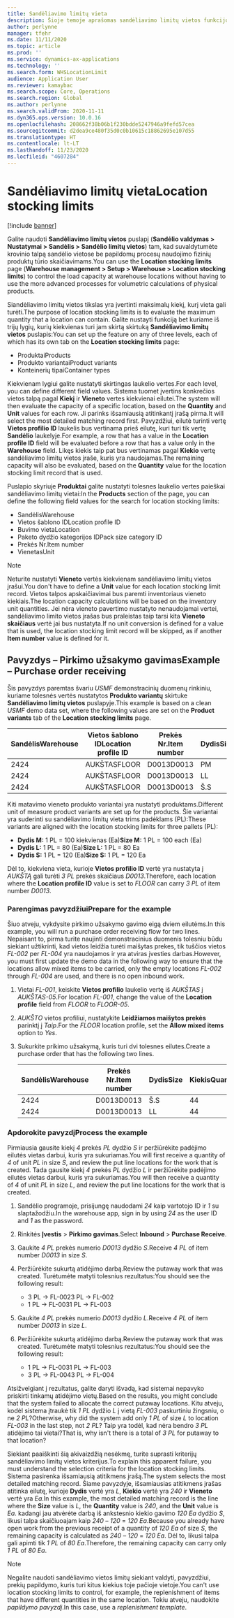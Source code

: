 ```yaml
---
title: Sandėliavimo limitų vieta
description: Šioje temoje aprašomas sandėliavimo limitų vietos funkcijos.
author: perlynne
manager: tfehr
ms.date: 11/11/2020
ms.topic: article
ms.prod: ''
ms.service: dynamics-ax-applications
ms.technology: ''
ms.search.form: WHSLocationLimit
audience: Application User
ms.reviewer: kamaybac
ms.search.scope: Core, Operations
ms.search.region: Global
ms.author: perlynne
ms.search.validFrom: 2020-11-11
ms.dyn365.ops.version: 10.0.16
ms.openlocfilehash: 208662f38b06b1f230bdde5247946a9fefd57cea
ms.sourcegitcommit: d2dea9ce480f35d0c0b10615c18862695e107d55
ms.translationtype: HT
ms.contentlocale: lt-LT
ms.lasthandoff: 11/23/2020
ms.locfileid: "4607284"
---
```

# <a name="location-stocking-limits"></a><span data-ttu-id="13d27-103">Sandėliavimo limitų vieta</span><span class="sxs-lookup"><span data-stu-id="13d27-103">Location stocking limits</span></span>

[!include [banner](../includes/banner.md)]

<span data-ttu-id="13d27-104">Galite naudoti **Sandėliavimo limitų vietos** puslapį (**Sandėlio valdymas \> Nustatymai \> Sandėlis \> Sandėlio limitų vietos**) tam, kad suvaldytumėte krovinio talpą sandėlio vietose be papildomų procesų naudojimo fizinių produktų tūrio skaičiavimams.</span><span class="sxs-lookup"><span data-stu-id="13d27-104">You can use the **Location stocking limits** page (**Warehouse management \> Setup \> Warehouse \> Location stocking limits**) to control the load capacity at warehouse locations without having to use the more advanced processes for volumetric calculations of physical products.</span></span>

<span data-ttu-id="13d27-105">Siandėliavimo limitų vietos tikslas yra įvertinti maksimalų kiekį, kurį vieta gali turėti.</span><span class="sxs-lookup"><span data-stu-id="13d27-105">The purpose of location stocking limits is to evaluate the maximum quantity that a location can contain.</span></span> <span data-ttu-id="13d27-106">Galite nustayti funkciją bet kuriame iš trijų lygių, kurių kiekvienas turi jam skirtą skirtuką **Sandėliavimo limitų vietos** puslapis:</span><span class="sxs-lookup"><span data-stu-id="13d27-106">You can set up the feature on any of three levels, each of which has its own tab on the **Location stocking limits** page:</span></span>

- <span data-ttu-id="13d27-107">Produktai</span><span class="sxs-lookup"><span data-stu-id="13d27-107">Products</span></span>
- <span data-ttu-id="13d27-108">Produkto variantai</span><span class="sxs-lookup"><span data-stu-id="13d27-108">Product variants</span></span>
- <span data-ttu-id="13d27-109">Konteinerių tipai</span><span class="sxs-lookup"><span data-stu-id="13d27-109">Container types</span></span>

<span data-ttu-id="13d27-110">Kiekvienam lygiui galite nustatyti skirtingas laukelio vertes.</span><span class="sxs-lookup"><span data-stu-id="13d27-110">For each level, you can define different field values.</span></span> <span data-ttu-id="13d27-111">Sistema tuomet įvertins konkrečios vietos talpą pagal **Kiekį** ir **Vieneto** vertes kiekvienai eilutei.</span><span class="sxs-lookup"><span data-stu-id="13d27-111">The system will then evaluate the capacity of a specific location, based on the **Quantity** and **Unit** values for each row.</span></span> <span data-ttu-id="13d27-112">Ji parinks išsamiausią atitinkantį įrašą pirma.</span><span class="sxs-lookup"><span data-stu-id="13d27-112">It will select the most detailed matching record first.</span></span> <span data-ttu-id="13d27-113">Pavyzdžiui, eilutė turinti vertę **Vietos profilio ID** laukelis bus vertinama prieš eilutę, kuri turi tik vertę **Sandėlio** laukelyje.</span><span class="sxs-lookup"><span data-stu-id="13d27-113">For example, a row that has a value in the **Location profile ID** field will be evaluated before a row that has a value only in the **Warehouse** field.</span></span> <span data-ttu-id="13d27-114">Likęs kiekis taip pat bus vertinamas pagal **Kiekio** vertę sandėliavimo limitų vietos įraše, kuris yra naudojamas.</span><span class="sxs-lookup"><span data-stu-id="13d27-114">The remaining capacity will also be evaluated, based on the **Quantity** value for the location stocking limit record that is used.</span></span>

<span data-ttu-id="13d27-115">Puslapio skyriuje **Produktai** galite nustatyti tolesnes laukelio vertes paieškai sandėliavimo limitų vietai:</span><span class="sxs-lookup"><span data-stu-id="13d27-115">In the **Products** section of the page, you can define the following field values for the search for location stocking limits:</span></span>

- <span data-ttu-id="13d27-116">Sandėlis</span><span class="sxs-lookup"><span data-stu-id="13d27-116">Warehouse</span></span>
- <span data-ttu-id="13d27-117">Vietos šablono ID</span><span class="sxs-lookup"><span data-stu-id="13d27-117">Location profile ID</span></span>
- <span data-ttu-id="13d27-118">Buvimo vieta</span><span class="sxs-lookup"><span data-stu-id="13d27-118">Location</span></span>
- <span data-ttu-id="13d27-119">Paketo dydžio kategorijos ID</span><span class="sxs-lookup"><span data-stu-id="13d27-119">Pack size category ID</span></span>
- <span data-ttu-id="13d27-120">Prekės Nr.</span><span class="sxs-lookup"><span data-stu-id="13d27-120">Item number</span></span>
- <span data-ttu-id="13d27-121">Vienetas</span><span class="sxs-lookup"><span data-stu-id="13d27-121">Unit</span></span>

> [!NOTE]
> <span data-ttu-id="13d27-122">Neturite nustatyti **Vieneto** vertės kiekvienam sandėliavimo limitų vietos įrašui.</span><span class="sxs-lookup"><span data-stu-id="13d27-122">You don't have to define a **Unit** value for each location stocking limit record.</span></span> <span data-ttu-id="13d27-123">Vietos talpos apskaičiavimai bus paremti inventoriaus vieneto kiekiais.</span><span class="sxs-lookup"><span data-stu-id="13d27-123">The location capacity calculations will be based on the inventory unit quantities.</span></span> <span data-ttu-id="13d27-124">Jei nėra vieneto pavertimo nustatyto nenaudojamai vertei, sandėliavimo limito vietos įrašas bus praleistas taip tarsi kita  **Vieneto skaičiaus** vertė jai bus nustatyta.</span><span class="sxs-lookup"><span data-stu-id="13d27-124">If no unit conversion is defined for a value that is used, the location stocking limit record will be skipped, as if another **Item number** value is defined for it.</span></span>

## <a name="example--purchase-order-receiving"></a><span data-ttu-id="13d27-125">Pavyzdys – Pirkimo užsakymo gavimas</span><span class="sxs-lookup"><span data-stu-id="13d27-125">Example – Purchase order receiving</span></span>

<span data-ttu-id="13d27-126">Šis pavyzdys paremtas švariu *USMF* demonstracinių duomenų rinkiniu, kuriame tolesnės vertės nustatytos **Produkto variantų** skirtuke **Sandėliavimo limitų vietos** puslapyje.</span><span class="sxs-lookup"><span data-stu-id="13d27-126">This example is based on a clean *USMF* demo data set, where the following values are set on the **Product variants** tab of the **Location stocking limits** page.</span></span>

| <span data-ttu-id="13d27-127">Sandėlis</span><span class="sxs-lookup"><span data-stu-id="13d27-127">Warehouse</span></span> | <span data-ttu-id="13d27-128">Vietos šablono ID</span><span class="sxs-lookup"><span data-stu-id="13d27-128">Location profile ID</span></span> | <span data-ttu-id="13d27-129">Prekės Nr.</span><span class="sxs-lookup"><span data-stu-id="13d27-129">Item number</span></span> | <span data-ttu-id="13d27-130">Dydis</span><span class="sxs-lookup"><span data-stu-id="13d27-130">Size</span></span> | <span data-ttu-id="13d27-131">Kiekis</span><span class="sxs-lookup"><span data-stu-id="13d27-131">Quantity</span></span> | <span data-ttu-id="13d27-132">Vienetas</span><span class="sxs-lookup"><span data-stu-id="13d27-132">Unit</span></span> |
|-----------|---------------------|-------------|------|----------|------|
| <span data-ttu-id="13d27-133">24</span><span class="sxs-lookup"><span data-stu-id="13d27-133">24</span></span>        | <span data-ttu-id="13d27-134">AUKŠTAS</span><span class="sxs-lookup"><span data-stu-id="13d27-134">FLOOR</span></span>               | <span data-ttu-id="13d27-135">D0013</span><span class="sxs-lookup"><span data-stu-id="13d27-135">D0013</span></span>       | <span data-ttu-id="13d27-136">P</span><span class="sxs-lookup"><span data-stu-id="13d27-136">M</span></span>    | <span data-ttu-id="13d27-137">300</span><span class="sxs-lookup"><span data-stu-id="13d27-137">300</span></span>      | <span data-ttu-id="13d27-138">Vnt.</span><span class="sxs-lookup"><span data-stu-id="13d27-138">Ea</span></span>   |
| <span data-ttu-id="13d27-139">24</span><span class="sxs-lookup"><span data-stu-id="13d27-139">24</span></span>        | <span data-ttu-id="13d27-140">AUKŠTAS</span><span class="sxs-lookup"><span data-stu-id="13d27-140">FLOOR</span></span>               | <span data-ttu-id="13d27-141">D0013</span><span class="sxs-lookup"><span data-stu-id="13d27-141">D0013</span></span>       | <span data-ttu-id="13d27-142">L</span><span class="sxs-lookup"><span data-stu-id="13d27-142">L</span></span>    | <span data-ttu-id="13d27-143">240</span><span class="sxs-lookup"><span data-stu-id="13d27-143">240</span></span>      | <span data-ttu-id="13d27-144">Vnt.</span><span class="sxs-lookup"><span data-stu-id="13d27-144">Ea</span></span>   |
| <span data-ttu-id="13d27-145">24</span><span class="sxs-lookup"><span data-stu-id="13d27-145">24</span></span>        | <span data-ttu-id="13d27-146">AUKŠTAS</span><span class="sxs-lookup"><span data-stu-id="13d27-146">FLOOR</span></span>               | <span data-ttu-id="13d27-147">D0013</span><span class="sxs-lookup"><span data-stu-id="13d27-147">D0013</span></span>       | <span data-ttu-id="13d27-148">Š.</span><span class="sxs-lookup"><span data-stu-id="13d27-148">S</span></span>    | <span data-ttu-id="13d27-149">360</span><span class="sxs-lookup"><span data-stu-id="13d27-149">360</span></span>      | <span data-ttu-id="13d27-150">Vnt.</span><span class="sxs-lookup"><span data-stu-id="13d27-150">Ea</span></span>   |

<span data-ttu-id="13d27-151">Kiti matavimo vieneto produkto variantai yra nustatyti produktams.</span><span class="sxs-lookup"><span data-stu-id="13d27-151">Different unit of measure product variants are set up for the products.</span></span> <span data-ttu-id="13d27-152">Šie variantai yra suderinti su sandėliavimo limitų vieta trims padėklams (PL):</span><span class="sxs-lookup"><span data-stu-id="13d27-152">These variants are aligned with the location stocking limits for three pallets (PL):</span></span>

- <span data-ttu-id="13d27-153">**Dydis M:** 1 PL = 100 kiekvienas (Ea)</span><span class="sxs-lookup"><span data-stu-id="13d27-153">**Size M:** 1 PL = 100 each (Ea)</span></span>
- <span data-ttu-id="13d27-154">**Dydis L:** 1 PL = 80 (Ea)</span><span class="sxs-lookup"><span data-stu-id="13d27-154">**Size L:** 1 PL = 80 Ea</span></span>
- <span data-ttu-id="13d27-155">**Dydis S:** 1 PL = 120 (Ea)</span><span class="sxs-lookup"><span data-stu-id="13d27-155">**Size S:** 1 PL = 120 Ea</span></span>

<span data-ttu-id="13d27-156">Dėl to, kiekviena vieta, kurioje **Vietos profilio ID** vertė yra nustatyta į *AUKŠTĄ* gali turėti *3* *PL* prekės skaičiaus *D0013*.</span><span class="sxs-lookup"><span data-stu-id="13d27-156">Therefore, each location where the **Location profile ID** value is set to *FLOOR* can carry *3* *PL* of item number *D0013*.</span></span>

### <a name="prepare-for-the-example"></a><span data-ttu-id="13d27-157">Parengimas pavyzdžiui</span><span class="sxs-lookup"><span data-stu-id="13d27-157">Prepare for the example</span></span>

<span data-ttu-id="13d27-158">Šiuo atveju, vykdysite pirkimo užsakymo gavimo eigą dviem eilutėms.</span><span class="sxs-lookup"><span data-stu-id="13d27-158">In this example, you will run a purchase order receiving flow for two lines.</span></span> <span data-ttu-id="13d27-159">Nepaisant to, pirma turite naujinti demonstracinius duomenis tolesniu būdu siekiant užtikrinti, kad vietos leidžia turėti maišytas prekes, tik tuščios vietos *FL-002* per *FL-004* yra naudojamos ir yra atviras įvesties darbas.</span><span class="sxs-lookup"><span data-stu-id="13d27-159">However, you must first update the demo data in the following way to ensure that the locations allow mixed items to be carried, only the empty locations *FL-002* through *FL-004* are used, and there is no open inbound work.</span></span>

1. <span data-ttu-id="13d27-160">Vietai *FL-001*, keiskite **Vietos profilio** laukelio vertę iš *AUKŠTAS* į *AUKŠTAS-05*.</span><span class="sxs-lookup"><span data-stu-id="13d27-160">For location *FL-001*, change the value of the **Location profile** field from *FLOOR* to *FLOOR-05*.</span></span>
1. <span data-ttu-id="13d27-161">*AUKŠTO* vietos profiliui, nustatykite **Leidžiamos maišytos prekės** parinktį į *Taip*.</span><span class="sxs-lookup"><span data-stu-id="13d27-161">For the *FLOOR* location profile, set the **Allow mixed items** option to *Yes*.</span></span>
1. <span data-ttu-id="13d27-162">Sukurkite prikimo užsakymą, kuris turi dvi tolesnes eilutes.</span><span class="sxs-lookup"><span data-stu-id="13d27-162">Create a purchase order that has the following two lines.</span></span>

    | <span data-ttu-id="13d27-163">Sandėlis</span><span class="sxs-lookup"><span data-stu-id="13d27-163">Warehouse</span></span> | <span data-ttu-id="13d27-164">Prekės Nr.</span><span class="sxs-lookup"><span data-stu-id="13d27-164">Item number</span></span> | <span data-ttu-id="13d27-165">Dydis</span><span class="sxs-lookup"><span data-stu-id="13d27-165">Size</span></span> | <span data-ttu-id="13d27-166">Kiekis</span><span class="sxs-lookup"><span data-stu-id="13d27-166">Quantity</span></span> | <span data-ttu-id="13d27-167">Vienetas</span><span class="sxs-lookup"><span data-stu-id="13d27-167">Unit</span></span> |
    |-----------|-------------|------|----------|------|
    | <span data-ttu-id="13d27-168">24</span><span class="sxs-lookup"><span data-stu-id="13d27-168">24</span></span>        | <span data-ttu-id="13d27-169">D0013</span><span class="sxs-lookup"><span data-stu-id="13d27-169">D0013</span></span>       | <span data-ttu-id="13d27-170">Š.</span><span class="sxs-lookup"><span data-stu-id="13d27-170">S</span></span>    | <span data-ttu-id="13d27-171">4</span><span class="sxs-lookup"><span data-stu-id="13d27-171">4</span></span>        | <span data-ttu-id="13d27-172">PL</span><span class="sxs-lookup"><span data-stu-id="13d27-172">PL</span></span>   |
    | <span data-ttu-id="13d27-173">24</span><span class="sxs-lookup"><span data-stu-id="13d27-173">24</span></span>        | <span data-ttu-id="13d27-174">D0013</span><span class="sxs-lookup"><span data-stu-id="13d27-174">D0013</span></span>       | <span data-ttu-id="13d27-175">L</span><span class="sxs-lookup"><span data-stu-id="13d27-175">L</span></span>    | <span data-ttu-id="13d27-176">4</span><span class="sxs-lookup"><span data-stu-id="13d27-176">4</span></span>        | <span data-ttu-id="13d27-177">PL</span><span class="sxs-lookup"><span data-stu-id="13d27-177">PL</span></span>   |

### <a name="process-the-example"></a><span data-ttu-id="13d27-178">Apdorokite pavyzdį</span><span class="sxs-lookup"><span data-stu-id="13d27-178">Process the example</span></span>

<span data-ttu-id="13d27-179">Pirmiausia gausite kiekį *4* prekės *PL* dydžio *S* ir peržiūrėkite padėjimo eilutės vietas darbui, kuris yra sukuriamas.</span><span class="sxs-lookup"><span data-stu-id="13d27-179">You will first receive a quantity of *4* of unit *PL* in size *S*, and review the put line locations for the work that is created.</span></span> <span data-ttu-id="13d27-180">Tada gausite kiekį *4* prekės *PL* dydžio *L* ir peržiūrėkite padėjimo eilutės vietas darbui, kuris yra sukuriamas.</span><span class="sxs-lookup"><span data-stu-id="13d27-180">You will then receive a quantity of *4* of unit *PL* in size *L*, and review the put line locations for the work that is created.</span></span>

1. <span data-ttu-id="13d27-181">Sandėlio programoje, prisijungę naudodami *24* kaip vartotojo ID ir *1* su slaptažodžiu.</span><span class="sxs-lookup"><span data-stu-id="13d27-181">In the warehouse app, sign in by using *24* as the user ID and *1* as the password.</span></span>
1. <span data-ttu-id="13d27-182">Rinkitės **Įvestis** \> **Pirkimo gavimas**.</span><span class="sxs-lookup"><span data-stu-id="13d27-182">Select **Inbound** \> **Purchase Receive**.</span></span>
1. <span data-ttu-id="13d27-183">Gaukite *4* *PL* prekės numerio *D0013* dydžio *S*.</span><span class="sxs-lookup"><span data-stu-id="13d27-183">Receive *4* *PL* of item number *D0013* in size *S*.</span></span>
1. <span data-ttu-id="13d27-184">Peržiūrėkite sukurtą atidėjimo darbą.</span><span class="sxs-lookup"><span data-stu-id="13d27-184">Review the putaway work that was created.</span></span> <span data-ttu-id="13d27-185">Turėtumėte matyti tolesnius rezultatus:</span><span class="sxs-lookup"><span data-stu-id="13d27-185">You should see the following result:</span></span>

    - <span data-ttu-id="13d27-186">3 PL -\> FL-002</span><span class="sxs-lookup"><span data-stu-id="13d27-186">3 PL -\> FL-002</span></span>
    - <span data-ttu-id="13d27-187">1 PL -\> FL-003</span><span class="sxs-lookup"><span data-stu-id="13d27-187">1 PL -\> FL-003</span></span>

1. <span data-ttu-id="13d27-188">Gaukite *4* *PL* prekės numerio *D0013* dydžio *L*.</span><span class="sxs-lookup"><span data-stu-id="13d27-188">Receive *4* *PL* of item number *D0013* in size *L*.</span></span>
1. <span data-ttu-id="13d27-189">Peržiūrėkite sukurtą atidėjimo darbą.</span><span class="sxs-lookup"><span data-stu-id="13d27-189">Review the putaway work that was created.</span></span> <span data-ttu-id="13d27-190">Turėtumėte matyti tolesnius rezultatus:</span><span class="sxs-lookup"><span data-stu-id="13d27-190">You should see the following result:</span></span>

    - <span data-ttu-id="13d27-191">1 PL -\> FL-003</span><span class="sxs-lookup"><span data-stu-id="13d27-191">1 PL -\> FL-003</span></span>
    - <span data-ttu-id="13d27-192">3 PL -\> FL-004</span><span class="sxs-lookup"><span data-stu-id="13d27-192">3 PL -\> FL-004</span></span>

<span data-ttu-id="13d27-193">Atsižvelgiant į rezultatus, galite daryti išvadą, kad sistemai nepavyko priskirti tinkamų atidėjimo vietų.</span><span class="sxs-lookup"><span data-stu-id="13d27-193">Based on the results, you might conclude that the system failed to allocate the correct putaway locations.</span></span> <span data-ttu-id="13d27-194">Kitu atveju, kodėl sistema įtraukė tik *1* *PL* dydžio *L* į vietą *FL-003* paskurtiniu žingsniu, o ne *2* *PL*?</span><span class="sxs-lookup"><span data-stu-id="13d27-194">Otherwise, why did the system add only *1* *PL* of size *L* to location *FL-003* in the last step, not *2* *PL*?</span></span> <span data-ttu-id="13d27-195">Taip yra todėl, kad nėra bendro *3* *PL* atidėjimo tai vietai?</span><span class="sxs-lookup"><span data-stu-id="13d27-195">That is, why isn't there is a total of *3* *PL* for putaway to that location?</span></span>

<span data-ttu-id="13d27-196">Siekiant paaiškinti šią akivaizdžią nesėkmę, turite suprasti kriterijų sandėliavimo limitų vietos kriterijus.</span><span class="sxs-lookup"><span data-stu-id="13d27-196">To explain this apparent failure, you must understand the selection criteria for the location stocking limits.</span></span> <span data-ttu-id="13d27-197">Sistema pasirenka išsamiausią atitikmens įrašą.</span><span class="sxs-lookup"><span data-stu-id="13d27-197">The system selects the most detailed matching record.</span></span> <span data-ttu-id="13d27-198">Šiame pavyzdyje, išsamiausias atitikmens įrašas atitinka eilutę, kurioje **Dydis** vertė yra *L*, **Kiekio** vertė yra *240* ir **Vieneto** vertė yra *Ea*.</span><span class="sxs-lookup"><span data-stu-id="13d27-198">In this example, the most detailed matching record is the line where the **Size** value is *L*, the **Quantity** value is *240*, and the **Unit** value is *Ea*.</span></span> <span data-ttu-id="13d27-199">kadangi jau atvėrėte darbą iš ankstesnio kiekio gavimo *120* *Ea* dydžio *S*, likusi talpa skaičiuoajam kaip *240* – *120* = *120* *Ea*.</span><span class="sxs-lookup"><span data-stu-id="13d27-199">Because you already have open work from the previous receipt of a quantity of *120* *Ea* of size *S*, the remaining capacity is calculated as *240* – *120* = *120* *Ea*.</span></span> <span data-ttu-id="13d27-200">Dėl to, likusi talpa gali apimti tik *1* *PL* of *80* *Ea*.</span><span class="sxs-lookup"><span data-stu-id="13d27-200">Therefore, the remaining capacity can carry only *1* *PL* of *80* *Ea*.</span></span>

> [!NOTE]
> <span data-ttu-id="13d27-201">Negalite naudoti sandėliavimo vietos limitų siekiant valdyti, pavyzdžiui, prekių papildymo, kuris turi kitus kiekius toje pačioje vietoje.</span><span class="sxs-lookup"><span data-stu-id="13d27-201">You can't use location stocking limits to control, for example, the replenishment of items that have different quantities in the same location.</span></span> <span data-ttu-id="13d27-202">Tokiu atveju, naudokite *papildymo pavyzdį*.</span><span class="sxs-lookup"><span data-stu-id="13d27-202">In this case, use a *replenishment template*.</span></span>
